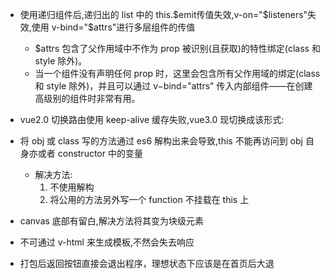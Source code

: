 + 使用递归组件后,递归出的 list 中的 this.$emit传值失效,v-on="$listeners"失效,使用 v-bind="$attrs"进行多层组件的传值
  - $attrs 包含了父作用域中不作为 prop 被识别(且获取)的特性绑定(class 和 style 除外)。
  - 当一个组件没有声明任何 prop 时，这里会包含所有父作用域的绑定(class 和 style 除外)，并且可以通过 v−bind="attrs" 传入内部组件——在创建高级别的组件时非常有用。

+ vue2.0 切换路由使用 keep-alive 缓存失败,vue3.0 现切换成该形式:
  <router-view v-slot="{ Component }">
    <keep-alive>
      <component :is="Component" />
    </keep-alive>
  </router-view>

+ 将 obj 或 class 写的方法通过 es6 解构出来会导致,this 不能再访问到 obj 自身亦或者 constructor 中的变量
  - 解决方法:
    1. 不使用解构
    2. 将公用的方法另外写一个 function 不挂载在 this 上
+ canvas 底部有留白,解决方法将其变为块级元素

+ 不可通过 v-html 来生成模板,不然会失去响应

+ 打包后返回按钮直接会退出程序，理想状态下应该是在首页后大退
